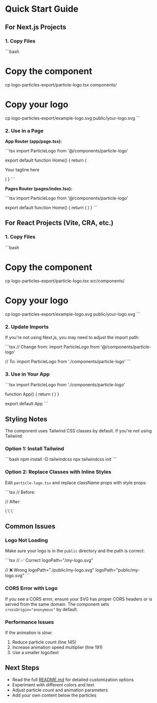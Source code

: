 # Quick Start Guide

## For Next.js Projects

### 1. Copy Files

\`\`\`bash
# Copy the component
cp logo-particles-export/particle-logo.tsx components/

# Copy your logo
cp logo-particles-export/example-logo.svg public/your-logo.svg
\`\`\`

### 2. Use in a Page

**App Router (app/page.tsx):**

\`\`\`tsx
import ParticleLogo from '@/components/particle-logo'

export default function Home() {
  return (
    <ParticleLogo 
      text="Your Brand"
      logoPath="/your-logo.svg"
      textScatterColor="#00DCFF"
      logoScatterColor="#FFD700"
    >
      <p className="text-gray-400">Your tagline here</p>
    </ParticleLogo>
  )
}
\`\`\`

**Pages Router (pages/index.tsx):**

\`\`\`tsx
import ParticleLogo from '@/components/particle-logo'

export default function Home() {
  return (
    <ParticleLogo 
      text="Your Brand"
      logoPath="/your-logo.svg"
    />
  )
}
\`\`\`

## For React Projects (Vite, CRA, etc.)

### 1. Copy Files

\`\`\`bash
# Copy the component
cp logo-particles-export/particle-logo.tsx src/components/

# Copy your logo
cp logo-particles-export/example-logo.svg public/your-logo.svg
\`\`\`

### 2. Update Imports

If you're not using Next.js, you may need to adjust the import path:

\`\`\`tsx
// Change from:
import ParticleLogo from '@/components/particle-logo'

// To:
import ParticleLogo from './components/particle-logo'
\`\`\`

### 3. Use in Your App

\`\`\`tsx
import ParticleLogo from './components/particle-logo'

function App() {
  return (
    <ParticleLogo 
      text="Your Brand"
      logoPath="/your-logo.svg"
    />
  )
}

export default App
\`\`\`

## Styling Notes

The component uses Tailwind CSS classes by default. If you're not using Tailwind:

### Option 1: Install Tailwind

\`\`\`bash
npm install -D tailwindcss
npx tailwindcss init
\`\`\`

### Option 2: Replace Classes with Inline Styles

Edit `particle-logo.tsx` and replace className props with style props:

\`\`\`tsx
// Before:
<div className="relative w-full h-dvh flex flex-col items-center justify-center">

// After:
<div style={{ 
  position: 'relative', 
  width: '100%', 
  height: '100dvh', 
  display: 'flex', 
  flexDirection: 'column', 
  alignItems: 'center', 
  justifyContent: 'center' 
}}>
\`\`\`

## Common Issues

### Logo Not Loading

Make sure your logo is in the `public` directory and the path is correct:

\`\`\`tsx
// ✅ Correct
logoPath="/my-logo.svg"

// ❌ Wrong
logoPath="./public/my-logo.svg"
logoPath="public/my-logo.svg"
\`\`\`

### CORS Error with Logo

If you see a CORS error, ensure your SVG has proper CORS headers or is served from the same domain. The component sets `crossOrigin="anonymous"` by default.

### Performance Issues

If the animation is slow:

1. Reduce particle count (line 145)
2. Increase animation speed multiplier (line 191)
3. Use a smaller logo/text

## Next Steps

- Read the full [README.md](./README.md) for detailed customization options
- Experiment with different colors and text
- Adjust particle count and animation parameters
- Add your own content below the particles
